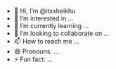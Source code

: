 - 👋 Hi, I’m @itxxheikhu
- 👀 I’m interested in ...
- 🌱 I’m currently learning ...
- 💞️ I’m looking to collaborate on ...
- 📫 How to reach me ...
- 😄 Pronouns: ...
- ⚡ Fun fact: ...

<!---
itxxheikhu/itxxheikhu is a ✨ special ✨ repository because its `README.md` (this file) appears on your GitHub profile.
You can click the Preview link to take a look at your changes.
--->
